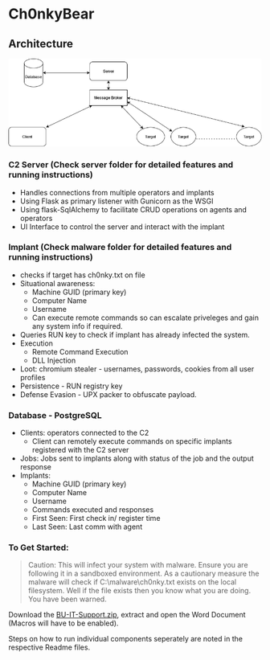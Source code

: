 # Ch0nkyBear

## Architecture  

![Image](/resources/images/architecture_diagram.png)

### C2 Server (Check server folder for detailed features and running instructions)
-   Handles connections from multiple operators and implants
-   Using Flask as primary listener with Gunicorn as the WSGI
-   Using flask-SqlAlchemy to facilitate CRUD operations on agents and operators
-   UI Interface to control the server and interact with the implant

### Implant (Check malware folder for detailed features and running instructions)
- checks if target has ch0nky.txt on file
-   Situational awareness: 
    - Machine GUID (primary key)
	- Computer Name
	- Username
	- Can execute remote commands so can escalate priveleges and gain any system info if required.
-   Queries RUN key to check if implant has already infected the system.
-   Execution
	-   Remote Command Execution
	-   DLL Injection 
-   Loot: chromium stealer - usernames, passwords, cookies from all user profiles
-   Persistence - RUN registry key
-   Defense Evasion - UPX packer to obfuscate payload.

### Database - PostgreSQL
-   Clients: operators connected to the C2
    - Client can remotely execute commands on specific implants registered with the C2 server
-   Jobs: Jobs sent to implants along with status of the job and the output response
-   Implants:
	-   Machine GUID (primary key)
	-   Computer Name
	-   Username
	-   Commands executed and responses
	-   First Seen: First check in/ register time
	-   Last Seen: Last comm with agent

### To Get Started:
> Caution: This will infect your system with malware. Ensure you are following it in a sandboxed environment. As a cautionary measure the malware will check if C:\malware\ch0nky.txt exists on the local filesystem. Well if the file exists then you know what you are doing. You have been warned.

Download the [BU-IT-Support.zip](BU-IT-Support.zip), extract and open the Word Document (Macros will have to be enabled).

Steps on how to run individual components seperately are noted in the respective Readme files. 
